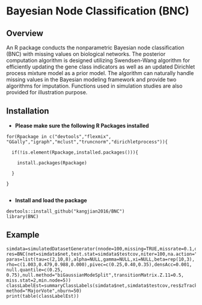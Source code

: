 # Bayesian Node Classification (BNC)

## **Overview**

An R package conducts the nonparametric Bayesian node classification (BNC) with missing values on biological networks. The posterior computation algorithm is designed utilizing Swendsen-Wang algorithm for efficiently updating the gene class indicators as well as an updated Dirichlet process mixture model as a prior model. The algorithm can naturally handle missing values in the Bayesian modeling framework and provide two algorithms for imputation. Functions used in simulation studies are also provided for illustration purpose.

## **Installation**

* **Please make sure the following R Packages installed** 
```{r}
for(Rpackage in c("devtools","flexmix",
"GGally","igraph","mclust","truncnorm","dirichletprocess")){

  if(!is.element(Rpackage,installed.packages())){
   
    install.packages(Rpackage)
    
  }
  
}


```

* **Install and load the package**
```{r}
devtools::install_github("kangjian2016/BNC")
library(BNC)
```

## **Example**
```{r}
simdata=simulatedDatasetGenerator(nnode=100,missing=TRUE,missrate=0.1,dist="norm",plot=TRUE,nbin=c(20,20,10),rng=1024)
res=BNC(net=simdata$net,test.stat=simdata$testcov,niter=100,na.action="NN",
paras=list(tau=c(2,10,8),alpha=NULL,gamma=NULL,xi=NULL,beta=rep(10,3),
rho=c(1.003,0.479,0.988,0.000),pivec=c(0.25,0.40,0.35),densAcc=0.001,
null.quantile=c(0.25, 0.75),null.method="biGaussianModeSplit",transitionMatrix.Z.11=0.5,
miss.stat=2,min.node=5))
classLabelEst=summaryClassLabels(simdata$net,simdata$testcov,res$zTrack,
method="MajorVote",nburn=50)
print(table(classLabelEst))
```

